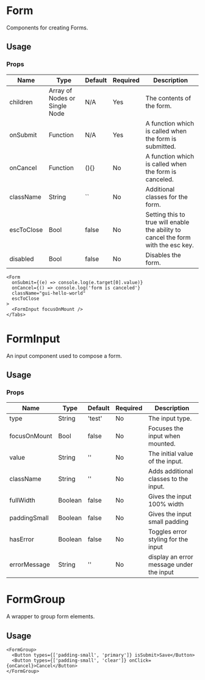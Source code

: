# Form

Components for creating Forms.

## Usage

### Props

| Name       | Type                          | Default | Required | Description                                                                       |
| ---------- | ----------------------------- | ------- | -------- | --------------------------------------------------------------------------------- |
| children   | Array of Nodes or Single Node | N/A     | Yes      | The contents of the form.                                                         |
| onSubmit   | Function                      | N/A     | Yes      | A function which is called when the form is submitted.                            |
| onCancel   | Function                      | (){}    | No       | A function which is called when the form is canceled.                             |
| className  | String                        | ``      | No       | Additional classes for the form.                                                  |
| escToClose | Bool                          | false   | No       | Setting this to true will enable the ability to cancel the form with the esc key. |
| disabled   | Bool                          | false   | No       | Disables the form.                                                                |

```
<Form
  onSubmit={(e) => console.log(e.target[0].value)}
  onCancel={() => console.log('form is canceled'}
  className="gui-hello-world"
  escToClose
>
  <FormInput focusOnMount />
</Tabs>
```

# FormInput

An input component used to compose a form.

## Usage

### Props

| Name         | Type    | Default | Required | Description                              |
| ------------ | ------- | ------- | -------- | ---------------------------------------- |
| type         | String  | 'test'  | No       | The input type.                          |
| focusOnMount | Bool    | false   | No       | Focuses the input when mounted.          |
| value        | String  | ''      | No       | The initial value of the input.          |
| className    | String  | ''      | No       | Adds additional classes to the input.    |
| fullWidth    | Boolean | false   | No       | Gives the input 100% width               |
| paddingSmall | Boolean | false   | No       | Gives the input small padding            |
| hasError     | Boolean | false   | No       | Toggles error styling for the input      |
| errorMessage | String  | ''      | No       | display an error message under the input |

# FormGroup

A wrapper to group form elements.

## Usage

```
<FormGroup>
  <Button types={['padding-small', 'primary']} isSubmit>Save</Button>
  <Button types={['padding-small', 'clear']} onClick={onCancel}>Cancel</Button>
</FormGroup>
```
